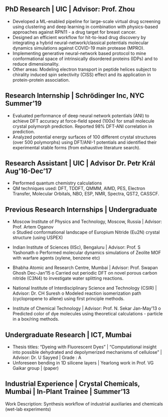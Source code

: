 
## PhD Research | UIC | Advisor: Prof. Zhou <br/>
* Developed a ML-enabled pipeline for large-scale virtual drug screening using clustering and deep learning in combination with physics-based approaches against RPN11 - a drug target for breast cancer.<br/>
* Designed an efficient workflow for hit-to-lead drug discovery by integrating a hybrid neural-network/classical potentials molecular dynamics simulations against COVID-19 main protease (MPRO).<br/>
* Implementing generative neural-network based protocol to mine conformational space of intrinsically disordered proteins (IDPs) and to reduce dimensionality.<br/>
* Other areas: Modeling electron transport in peptide helices subject to chirality induced spin selectivity (CISS) effect and its application in protein-protein association.<br/>

## Research Internship | Schrödinger Inc, NYC Summer’19
* Evaluated performance of deep neural network potentials (ANI) to achieve DFT accuracy at force-field speed (100x) for small molecule crystal polymorph prediction. Reported 98% DFT-ANI correlation in prediction. <br/>
* Analyzed potential energy surfaces of 100 different crystal structures (over 500 polymorphs) using DFT/ANI-1 potentials and identified their experimental stable forms (from exhaustive literature search).<br/>

## Research Assistant | UIC | Advisor Dr. Petr Král Aug’16-Dec’17 <br/>
* Performed quantum chemistry calculations <br/>
* QM techniques used: DFT, TDDFT, QMMM, AIMD, PES, Electron Transfer, Molecular Orbitals, NBO, ESP, NMR, Spectra, QST2, CASSCF.<br/>

## Previous Research Internships | Undergraduate<br/>
* Moscow Institute of Physics and Technology, Moscow, Russia | Advisor: Prof. Artem Oganov <br/>
o Studied conformational landscape of Europium Nitride (Eu2N) crystal structure (using USPEX)<br/>

* Indian Institute of Sciences (IISc), Bengaluru | Advisor: Prof. S Yashonath
o Performed molecular dynamics simulations of Zeolite MOF with warfare agents (xylene, benzene etc)

* Bhabha Atomic and Research Centre, Mumbai | Advisor: Prof. Swapan Ghosh Dec-Jan’15 
o Carried out periodic DFT on novel porous carbon nitride (C3N4) to investigate water splitting reactions. 

* National Institute of Interdisciplinary Science and Technology (CSIR) | Advisor: Dr. CH Suresh
o Modeled reaction isomerization path (cyclopropene to allene) using first principle methods.

* Institute of Chemical Technology | Advisor: Prof. N. Sekar Jan-May’13
o Predicted color of dye molecules using theoretical calculations - particle in a box/ring methods. 

## Undergraduate Research | ICT, Mumbai
* Thesis titles: “Dyeing with Fluorescent Dyes” | “Computational insight into possible dehydrated and depolymerized mechanisms of cellulose” | Advisor: Dr. U Sayyed | Grade : A
* Unforeseen bending in 1D silicene layers | Yearlong work in Prof. VG Gaikar group | (paper)

## Industrial Experience | Crystal Chemicals, Mumbai | In-Plant Trainee | Summer’13
Work Description: Synthesis workflow of industrial auxiliaries and chemicals (wet-lab experiments)
